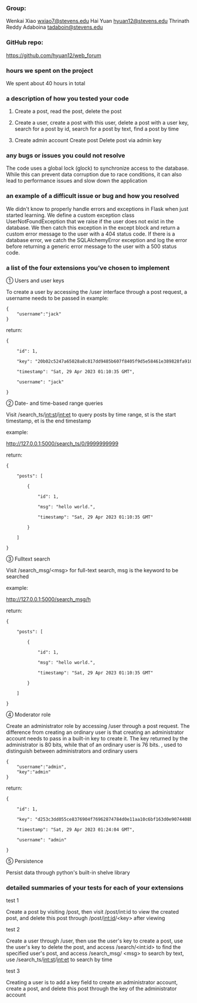 ### Group:

Wenkai Xiao wxiao7@stevens.edu    Hai Yuan hyuan12@stevens.edu    Thrinath Reddy Adaboina tadaboin@stevens.edu

### GitHub repo:

https://github.com/hyuan12/web_forum

### hours we spent on the project

We spent about 40 hours in total

### a description of how you tested your code

1) Create a post, read the post, delete the post

2) Create a user, create a post with this user, delete a post with a user key, search for a post by id, search for a post by text, find a post by time

3) Create admin account Create post Delete post via admin key

### any bugs or issues you could not resolve

The code uses a global lock (glock) to synchronize access to the database. While this can prevent data corruption due to race conditions, it can also lead to performance issues and slow down the application

### an example of a difficult issue or bug and how you resolved

We didn't know to properly handle errors and exceptions in Flask when just started learning. We define a custom exception class UserNotFoundException that we raise if the user does not exist in the database. We then catch this exception in the except block and return a custom error message to the user with a 404 status code. If there is a database error, we catch the SQLAlchemyError exception and log the error before returning a generic error message to the user with a 500 status code.

### a list of the four extensions you’ve chosen to implement

① Users and user keys

To create a user by accessing the /user interface through a post request, a username needs to be passed in
example:

```
{
	"username":"jack"
}
```

return:

```
{

    "id": 1,

    "key": "20b02c5247a65028a8c817dd9485b607f8405f9d5e58461e389828fa91015c81e633bdf495f7366e",

    "timestamp": "Sat, 29 Apr 2023 01:10:35 GMT",

    "username": "jack"

}
```

② Date- and time-based range queries

Visit /search_ts/<int:st>/<int:et> to query posts by time range, st is the start timestamp, et is the end timestamp

example:

http://127.0.0.1:5000/search_ts/0/9999999999

return:

```
{

    "posts": [

        {

            "id": 1,

            "msg": "hello world.",

            "timestamp": "Sat, 29 Apr 2023 01:10:35 GMT"

        }

    ]

}
```

③ Fulltext search

Visit /search_msg/\<msg\> for full-text search, msg is the keyword to be searched

example:

http://127.0.0.1:5000/search_msg/h

return:

```
{

    "posts": [

        {

            "id": 1,

            "msg": "hello world.",

            "timestamp": "Sat, 29 Apr 2023 01:10:35 GMT"

        }

    ]

}
```

④ Moderator role

Create an administrator role by accessing /user through a post request. The difference from creating an ordinary user is that creating an administrator account needs to pass in a built-in key to create it. The key returned by the administrator is 80 bits, while that of an ordinary user is 76 bits. , used to distinguish between administrators and ordinary users

```
{
    "username":"admin",
    "key":"admin"
}
```

return:

```
{

    "id": 1,

    "key": "d253c3dd055ce8376904f76962874784d0e11aa10c6bf163d0e9074408b31c4f45f44e8acb4cbc90",

    "timestamp": "Sat, 29 Apr 2023 01:24:04 GMT",

    "username": "admin"

}
```

⑤ Persistence

Persist data through python's built-in shelve library


### detailed summaries of your tests for each of your extensions

test 1

Create a post by visiting /post, then visit /post/int:id to view the created post, and delete this post through /post/<int:id>/\<key\> after viewing

test 2

Create a user through /user, then use the user's key to create a post, use the user's key to delete the post, and access /search/\<int:id\> to find the specified user's post, and access /search_msg/ \<msg\> to search by text, use /search_ts/<int:st>/<int:et> to search by time

test 3

Creating a user is to add a key field to create an administrator account, create a post, and delete this post through the key of the administrator account
